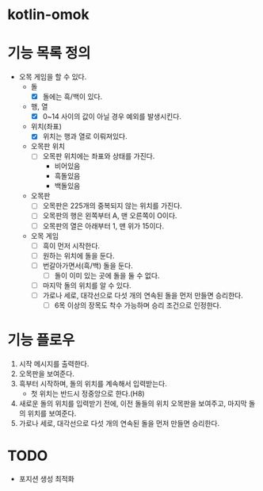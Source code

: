 # kotlin-omok

# 기능 목록 정의

- 오목 게임을 할 수 있다.
    - 돌
        - [x] 돌에는 흑/백이 있다.
    - 행, 열
        - [x] 0~14 사이의 값이 아닐 경우 예외를 발생시킨다.
    - 위치(좌표)
        - [x] 위치는 행과 열로 이뤄져있다.
    - 오목판 위치
        - [ ] 오목판 위치에는 좌표와 상태를 가진다.
            - 비어있음
            - 흑돌있음
            - 백돌있음
    - 오목판
        - [ ] 오목판은 225개의 중복되지 않는 위치를 가진다.
        - [ ] 오목판의 행은 왼쪽부터 A, 맨 오른쪽이 O이다.
        - [ ] 오목판의 열은 아래부터 1, 맨 위가 15이다.
    - 오목 게임
        - [ ] 흑이 먼저 시작한다.
        - [ ] 원하는 위치에 돌을 둔다.
        - [ ] 번갈아가면서(흑/백) 돌을 둔다.
            - [ ] 돌이 이미 있는 곳에 돌을 둘 수 없다.
        - [ ] 마지막 돌의 위치를 알 수 있다.
        - [ ] 가로나 세로, 대각선으로 다섯 개의 연속된 돌을 먼저 만들면 승리한다.
            - [ ] 6목 이상의 장목도 착수 가능하며 승리 조건으로 인정한다.

# 기능 플로우

1. 시작 메시지를 출력한다.
2. 오목판을 보여준다.
3. 흑부터 시작하며, 돌의 위치를 계속해서 입력받는다.
    - 첫 위치는 반드시 정중앙으로 한다.(H8)
4. 새로운 돌의 위치를 입력받기 전에, 이전 돌들의 위치 오목판을 보여주고, 마지막 돌의 위치를 보여준다.
5. 가로나 세로, 대각선으로 다섯 개의 연속된 돌을 먼저 만들면 승리한다.

# TODO

- 포지션 생성 최적화